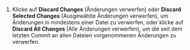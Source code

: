 1. Klicke auf **Discard Changes** (Änderungen verwerfen) oder **Discard Selected Changes** (Ausgewählte Änderungen verwerfen), um Änderungen in mindestens einer Datei zu verwerfen, oder klicke auf **Discard All Changes** (Alle Änderungen verwerfen), um die seit dem letzten Commit an allen Dateien vorgenommenen Änderungen zu verwerfen.
